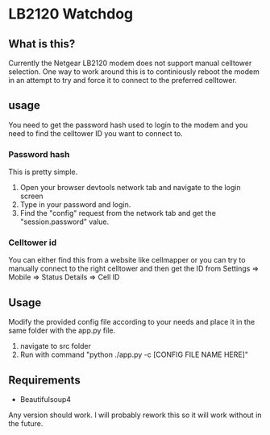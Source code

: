 # LB2120 Watchdog

## What is this?

Currently the Netgear LB2120 modem does not support manual celltower selection. One way to work around this is to continiously reboot the modem in an attempt to try and force it to connect to the preferred celltower.

## usage

You need to get the password hash used to login to the modem and you need to find the celltower ID you want to connect to.

### Password hash

This is pretty simple.

1. Open your browser devtools network tab and navigate to the login screen
2. Type in your password and login.
3. Find the "config" request from the network tab and get the "session.password" value.

### Celltower id

You can either find this from a website like cellmapper or you can try to manually connect to the right celltower and then get the ID from Settings => Mobile => Status Details => Cell ID

## Usage

Modify the provided config file according to your needs and place it in the same folder with the app.py file.

1. navigate to src folder
2. Run with command "python ./app.py -c [CONFIG FILE NAME HERE]"

## Requirements

- Beautifulsoup4

Any version should work. I will probably rework this so it will work without in the future.